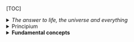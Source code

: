 [TOC]

<details>
    <summary> <i>
    The answer to life, the universe and everything
    </i> </summary>
    Obadiah, his servants. There shall, in that time, be rumours of things going astray, erm, and there shall be a great confusion as to where things really are, and nobody will really know where lieth those little things wi-- with the sort of raffia work base that has an attachment. At this time, a friend shall lose his friend's hammer and the young shall not know where lieth the things possessed by their fathers that their fathers put there only just the night before, about eight o'clock. Yea, it is written in the book of Cyril that, in that time, shall the third one. ~~ Oh don't bother, it's just notes shared with our __H__ thats' it :joy:

```ascii
        _____  _     _
        |  __ \(_)   | |
        | |  | |_ ___| |_ __ _ _ __   ___ ___
        | |  | | / __| __/ _` | '_ \ / __/ _ \
        | |__| | \__ \ || (_| | | | | (_|  __/
        |_____/|_|___/\__\__,_|_| |_|\___\___|
                   ______
                  / /___ \
                 / /  __) |
                < <  |__ <
                 \ \ ___) |
                  \_\____/
         __  __       _       _        _
        |  \/  |     (_)     | |      (_)
        | \  / | __ _ _ _ __ | |_ __ _ _ _ __
        | |\/| |/ _` | | '_ \| __/ _` | | '_ \
        | |  | | (_| | | | | | || (_| | | | | |
        |_|  |_|\__,_|_|_| |_|\__\__,_|_|_| |_|

```
Oh don’t bother, it’s just notes shared with our H thats’ it :blush:
</details>

<!--- //verbose// general purpose, highlevel, object oriented programming
platform independant
lowlevel : 0,1 (binary digits)
assembly : pnemonic codes (mov,jump, reg, sub, add)
high level: like english (print, scanner(scanf)
assembler : convert assembly code into machine code
compiler: hll to machine code
interpretor: hll to machine code ( .class into machine code)
JDK : Java Development kit  (code)
JRE : Java Runtime environment (run)
compiler - compiles the .java code : .class(bytecode)
.class > JRE (JVM - java virtual machine - interpretor) > binary digits (0,1) --->

<details>
  <summary>
    Principium
      </summary>

##### Identifiers
  - User defined ➛ variables, classes, functions
  - In context and relevant

`eg: firstname, age, phone, employeecode`

---

##### keywords
  - Reserved words
  - set of words with defined meaning

```
eg:
int  -- whole numbers
float -- decimal numbers
break  -- stop the execution
```

#### • variable
  - user defined name - given to a memory location (Temporary memory)
  - easily the identify memory location(store/retrieve)


  declaration
  ----------
```java
      datatype variablename1, var2....var n;
```


  ex

    int age;

    String name,address;


  rules:
  -----

  1. starts with alphapets
  2. dont use keywords
  3. spl characters not allowed except _
  4. case sensitive (age, AGE)
  5. max length : 32 chars

Constants:
----------
  value of the variable cannot be changed - during the time of execution

  final - keyword

  ex:

    final float PI=3.14f;
    final int CODE=123;

DataTypes:
----------

  specifies the type of data to be stored into a variable , return value of the method.


** primitive types

** non primitive types

primitive types
----------------

  directly assign values

  >> int , short, long
  >> float, double
  >> char     -any characters/ numbers denoted within single quot 'a', '3' ...
  >> boolean    - true / false
  >> byte

non-primitive
-------------
  String
  object

characterset
--------------
alphapets a-z, A-Z
numbers   0-9
spl chars !@~#$%^&*()_+\][{}|"':;?/>.<,-
white spaces  horiz, verti

Operators
----------

  Symbol which performs specific tasks

assignment    =

arithmetic    + - * / %

relational/comparison   < <= > >= == !=       true/false

Logical     && || !         true/false

increment   ++

decrement   --

conditional     ?:    condition ? true : false


Basic input / output
---------------------

  output:

    System.out.println("msg to be print");

  input:

    import java.util.Scanner;   //importing the library files (packages)

    Scanner obj = new Scanner(System.in);

Structure of java program
-------------------------


package;

in-built package; (JRE lib)

class definition
{

  //variables.

  //methods

}

----------------------

program compile & execution
---------------------------

  compilation:

      javac classname.java

  execution
      java classname


Editors
----------

  * notepad
  * netbeans
  * eclipse
  * intellij ide


Statements:
------------

  decison making statements

if
switch-case


if:
---
  Simple if
  if-else (2 branch)
  else-if ladder (multi branches)
  nested if


  if ( condition )
  {

    //true part
  }

  else
  {
    //false part
  }


Looping
-------

  Repeated execution of a stmt / block of statements


for
while
dowhile

for:
  entry control loop
  countable - known no of times

  for(initial value; condition; iteration (inc/dec)
  {

    //body of loop
  }


while:
  uncountable - unknown no of times until the condition is valid

  entry control loop


  while(condition)
  {

    //loop;
  }

do-while
---------
  uncountable - exit control (condition checked atlast) - even if the coniditon is false, the loop will be executed atleast once


  atm

  do
  {

    //loop
  }while(condition)

----------------------------------------------
switch-case, do- while
----------------------
Enter 2 nos
5
3

choices are :

1.add
2.sub
3.mul
4.div

ur choice: 1
5+3=8

do u wish to continue 1.yes/2.no


-----------
multiply

Enter table no: 2

Enter range to print: 5

1*2=2
2*2=4
3*2=6
4*2=8
5*2=10



Arrays
------
  derived type

  Group of similar type of data which shares a common name


  element - value in an array

  can be accessed by using array index (position /location / address)

  array index always starts with 0


  declaration
  -----------

    datatype[] arrayname = new datatype[size];

  ex:
    int []marks = new int[5]; where [size] subscription/rank

  row & column wise

types
-------
  1. one dimensional array : array with one subscription
  2. Multi dimensional array : array with more than one subscription


Advanced For / foreach
------------- ---------

  jdk1.7 & above

Multidimensional Array
------------------------
  1 2
  3 4

  int [][]arrayname = new int[rowsize][colsize];


  ex:

    int [][]matrix = new int[2][2];



String methods
--------------

  in-built

import java.lang.*; //default


12:45 PM 12/24/2018
---------------------

Object oriented programming concepts (OOPs)
------------------------------------
  secure
  easy/simplify

object
  real world entity

  behavior/functionality

  eg: peacock - dancing, dog - barking


class

  collection of similar objects

  objects & its functionalities - tied together


  ex:
    flowers  --- class
      rose
      jasmine
      lilly   --- objects

  a class  can have n no of objects
s
  can create n no objects for a class


data abstraction

  specifies the essential feature of object

  ex: chair


data encapsulation

  capsule

  hiding the data - into the class (Wrapping up of the data )

inheritance

  deriving/creating a new class from existing class

  reusability

  ex: student details (admin office)

    lib
    exam cell
    sports
polymorphism

  poly - many

  ability to take more than one action

message passing

  passing data among objects


class definition
------------------

  visibilitylabel/accessspecifier class classname
  {

    //variables
    //constants
    //lib functions

    //user defined methods
  }

visibility labels / Access specifier
------------------------------------
  default  -- public scope
  private ( within the class)
  public (within class, outside)
  protected -- private scope in derived class


creation of object / instantiation
---------------------------------


  classname objectname/referencevariable/instance = new Constructor();
               (classname)

accessing class members using object
----------------------------------

  object/instance . classmembers = value;

  var = object.classmember;


user defined method
-------------------

  method: small piece of code - which performs certain task and returns a value

  reusability


  visibilitylabel returntype methodname([arg1,arg2... arg n])
  {
    //method body goes here
  }

12:42 PM 12/26/2018
----------------------

Constructor

  constructing the objects

  automatically initializing the objects and its variables (allocating the memory)


  >> it is a special method -(classname and method name will be the same)
  >> it has no return type - it wont return any values
  >> it may / maynot consume input(arguments/parameters)
  >> no need create object to invoke the constructor, it automatically invoked when creating object for      that class
  >> it should be public

types:
------

  1. default constructor :
  -------------------------
    ** constructor with no arguments

    ** if there is no constructor specified in a class explicitly, then the java compiler supplies

    the default one.

  2. parameterized constructor
  --------------------------

    a constructor that takes one or more arguments

    arguments may be any type

---------------------------------------------------------

Naming convention
-----------------

Welcometojava

class :   WeclomeToJava

variable: welcome_to_java

package:  welcometojava

constant: WELCOMETOJAVA

method:   welcomeToJava


inheritance
---------------

  derivation

obtaining the properties of a class into another

creating a new class from the existing classs


  new class : Derived class, sub class, child class

  exisitng class: base class, super class, parent class


code reusability


syntax:
----------
class newclass extends existingclass
{
}


types:
--------
>> Single
>> multilevel
>> multiple **
>> hiearachical
>> hybrid **


Single inheritance:
------------------

creating a new class from the existing class ( one base class, one derived class)

multilevel:
-----------

  deriving a new class from already derived class

Student --- Marks --- Result

Multiple:
-------

more than one base classes - one derived class

  ambiguity (diamond problem)

hybrid
--------
  any combination of inheritances
[1help]
: [2][Shared Java notes]

2[shared Sava notes]:u


=======
#### Shared Java notes

~~..Obadiah, his servants. There shall, in that time, be rumours of things going astray, erm, and there shall be a great confusion as to where things really are, and nobody will really know where lieth those little things wi-- with the sort of raffia work base that has an attachment. At this time, a friend shall lose his friend's hammer and the young shall not know where lieth the things possessed by their fathers that their fathers put there only just the night before, about eight o'clock. Yea, it is written in the book of Cyril that, in that time, shall the third one.~~ Oh don't bother, few notes shared with our __H__ thats' it

<details><summary> **The answer to life, the universe and everything** </summary>
```
 ____   _     _
|  __ \(_)   | |
| |  | |_ ___| |_ __ _ _ __   ___ ___
| |  | | / __| __/ _` | '_ \ / __/ _ \
| |__| | \__ \ || (_| | | | | (_|  __/
|_____/|_|___/\__\__,_|_| |_|\___\___|
                   ______
                  / /___ \
                 / /  __) |
                < <  |__ <
                 \ \ ___) |
                  \_\____/
         __  __       _       _        _
        |  \/  |     (_)     | |      (_)
        | \  / | __ _ _ _ __ | |_ __ _ _ _ __
        | |\/| |/ _` | | '_ \| __/ _` | | '_ \
        | |  | | (_| | | | | | || (_| | | | | |
        |_|  |_|\__,_|_|_| |_|\__\__,_|_|_| |_|
</details>

<!---
general purpose, highlevel, object oriented programming
platform independant
lowlevel : 0,1 (binary digits)
assembly : pnemonic codes (mov,jump, reg, sub, add)
high level: like english (print, scanner(scanf)
assembler : convert assembly code into machine code
compiler: hll to machine code
interpretor: hll to machine code ( .class into machine code)
JDK : Java Development kit  (code)
JRE : Java Runtime environment (run)
compiler - compiles the .java code : .class(bytecode)
class >> JRE (JVM >> java virtual machine >> interpretor) >> binary digits (0,1)
--->

#### • Principium
** •identifiers **
- User defined ➛ variables, classes, functions
- In context and relevant
  `eg: firstname, age, phone, employeecode`

•keywords
   <!--- --> is working :)
  Reserved set of words with an agreed upon meaning
  ex:
  - `int  -- whole numbers`
  - `float -- decimal numbers`
  - `break  -- stop the execution`


```java
package oops;
    import java.util.Scanner;
    public class Books
    {
      private int bookid;
      private String bookname;
      private float price;
      public void getBooks() //user defined methods
      {
        Scanner sc = new Scanner(System.in);
        System.out.println("Enter bookid, name and price:");
        bookid = sc.nextInt();
        bookname = sc.next();
        price = sc.nextFloat();
        }

      public void showBooks()
      {
        System.out.println("Book id:" + bookid);
        System.out.println("Book Name:" + bookname);
        System.out.println("Price:" + price);
      }
        }
```
----------
### • variable
  - user defined placeholder that points to a temporary memory location
  - Enables the easy ___ identification-storage-and-retrieval__ memory location(store/retrieve)


  declaration
  ----------
```java
      datatype variablename1, var2....var n;
```


  ex

    int age;

    String name,address;


  rules:
  -----

  1. starts with alphapets
  2. dont use keywords
  3. spl characters not allowed except _
  4. case sensitive (age, AGE)
  5. max length : 32 chars

Constants:
----------
  value of the variable cannot be changed - during the time of execution

  final - keyword

  ex:

    final float PI=3.14f;
    final int CODE=123;

DataTypes:
----------

  specifies the type of data to be stored into a variable , return value of the method.


** primitive types

** non primitive types

primitive types
----------------

  directly assign values

  >> int , short, long
  >> float, double
  >> char     -any characters/ numbers denoted within single quot 'a', '3' ...
  >> boolean    - true / false
  >> byte

non-primitive
-------------
  String
  object

characterset
--------------
alphapets a-z, A-Z
numbers   0-9
spl chars !@~#$%^&*()_+\][{}|"':;?/>.<,-
white spaces  horiz, verti

Operators
----------

  Symbol which performs specific tasks

assignment    =

arithmetic    + - * / %

relational/comparison   < <= > >= == !=       true/false

Logical     && || !         true/false

increment   ++

decrement   --

conditional     ?:    condition ? true : false


Basic input / output
---------------------

  output:

    System.out.println("msg to be print");

  input:

    import java.util.Scanner;   //importing the library files (packages)

    Scanner obj = new Scanner(System.in);

Structure of java program
-------------------------


package;

in-built package; (JRE lib)

class definition
{

  //variables.

  //methods

}

----------------------

program compile & execution
---------------------------

  compilation:

      javac classname.java

  execution
      java classname


Editors
----------

  * notepad
  * netbeans
  * eclipse
  * intellij ide


Statements:
------------

  decison making statements

if
switch-case


if:
---
  Simple if
  if-else (2 branch)
  else-if ladder (multi branches)
  nested if


  if ( condition )
  {

    //true part
  }

  else
  {
    //false part
  }


Looping
-------

  Repeated execution of a stmt / block of statements


for
while
dowhile

for:
  entry control loop
  countable - known no of times

  for(initial value; condition; iteration (inc/dec)
  {

    //body of loop
  }


while:
  uncountable - unknown no of times until the condition is valid

  entry control loop


  while(condition)
  {

    //loop;
  }

do-while
---------
  uncountable - exit control (condition checked atlast) - even if the coniditon is false, the loop will be executed atleast once


  atm

  do
  {

    //loop
  }while(condition)

----------------------------------------------
switch-case, do- while
----------------------
Enter 2 nos
5
3

choices are :

1.add
2.sub
3.mul
4.div

ur choice: 1
5+3=8

do u wish to continue 1.yes/2.no


-----------
multiply

Enter table no: 2

Enter range to print: 5

1*2=2
2*2=4
3*2=6
4*2=8
5*2=10



Arrays
------
  derived type

  Group of similar type of data which shares a common name


  element - value in an array

  can be accessed by using array index (position /location / address)

  array index always starts with 0


  declaration
  -----------

    datatype[] arrayname = new datatype[size];

  ex:
    int []marks = new int[5]; where [size] subscription/rank

  row & column wise

types
-------
  1. one dimensional array : array with one subscription
  2. Multi dimensional array : array with more than one subscription


Advanced For / foreach
------------- ---------

  jdk1.7 & above

Multidimensional Array
------------------------
  1 2
  3 4

` int [][]arrayname = new int[rowsize][colsize];`


  ex:

    int [][]matrix = new int[2][2];



String methods
--------------

  in-built

import java.lang.*; //default


12:45 PM 12/24/2018
---------------------

Object oriented programming concepts (OOPs)
------------------------------------
  secure
  easy/simplify

object
  real world entity

  behavior/functionality

  eg: peacock - dancing, dog - barking


class

  collection of similar objects

  objects & its functionalities - tied together


  ex:
    flowers  --- class
      rose
      jasmine
      lilly   --- objects

  a class  can have n no of objects

  can create n no objects for a class


data abstraction

  specifies the essential feature of object

  ex: chair


data encapsulation

  capsule

  hiding the data - into the class (Wrapping up of the data )

inheritance

  deriving/creating a new class from existing class

  reusability

  ex: student details (admin office)

    lib
    exam cell
    sports
polymorphism

  poly - many

  ability to take more than one action

message passing

  passing data among objects


class definition
------------------

  visibilitylabel/accessspecifier class classname
  {

    //variables
    //constants
    //lib functions

    //user defined methods
  }

visibility labels / Access specifier
------------------------------------
  default  -- public scope
  private ( within the class)
  public (within class, outside)
  protected -- private scope in derived class


creation of object / instantiation
---------------------------------


  classname objectname/referencevariable/instance = new Constructor();
               (classname)

accessing class members using object
----------------------------------

  object/instance . classmembers = value;

  var = object.classmember;


user defined method
-------------------

  method: small piece of code - which performs certain task and returns a value

  reusability


  visibilitylabel returntype methodname([arg1,arg2... arg n])
  {
    //method body goes here
  }

12:42 PM 12/26/2018
----------------------

Constructor

  constructing the objects

  automatically initializing the objects and its variables (allocating the memory)


  >> it is a special method -(classname and method name will be the same)
  >> it has no return type - it wont return any values
  >> it may / maynot consume input(arguments/parameters)
  >> no need create object to invoke the constructor, it automatically invoked when creating object for      that class
  >> it should be public

types:
------

  1. default constructor :
  -------------------------
    ** constructor with no arguments

    ** if there is no constructor specified in a class explicitly, then the java compiler supplies

    the default one.

  2. parameterized constructor
  --------------------------

    a constructor that takes one or more arguments

    arguments may be any type

---------------------------------------------------------

Naming convention
-----------------

Welcometojava

class :   WeclomeToJava

variable: welcome_to_java

package:  welcometojava

constant: WELCOMETOJAVA

method:   welcomeToJava


inheritance
---------------

  derivation

obtaining the properties of a class into another

creating a new class from the existing classs


  new class : Derived class, sub class, child class

  exisitng class: base class, super class, parent class


code reusability


syntax:
----------
class newclass extends existingclass
{
}


types:
--------
>> Single
>> multilevel
>> multiple **
>> hiearachical
>> hybrid **


Single inheritance:
------------------

creating a new class from the existing class ( one base class, one derived class)

multilevel:
-----------

  deriving a new class from already derived class

Student --- Marks --- Result

Multiple:
-------

more than one base classes - one derived class

  ambiguity (diamond problem)

hybrid
--------
  any combination of inheritances
>>>>>>> 53e5b115ce2d78598625f33771c91a146eb18f45

</details>

<details>
  <summary>
    <b> Fundamental concepts
      </b> </summary>

```termcap
                 _
                / \       _ __ ___  _ __ ___  _ __
               / _ \     | '__/ _ \| '_ ` _ \| '_ \
              / ___ \    | | | (_) | | | | | | |_) |
             /_/   \_\   |_|  \___/|_| |_| |_| .__/
                                             |_|
              _   _                           _
             | |_| |__  _ __ ___  _   _  __ _| |__
             | __| '_ \| '__/ _ \| | | |/ _` | '_ \
             | |_| | | | | | (_) | |_| | (_| | | | |
              \__|_| |_|_|  \___/ \__,_|\__, |_| |_|
                                 _      |___/
                                | | __ ___   ____ _
                             _  | |/ _` \ \ / / _` |
                            | |_| | (_| |\ V / (_| |
                             \___/ \__,_| \_/ \__,_|
```




Init with package import

example
`import java.util.Scanner;
import java.util.Random;`

- Use wildcards to pattern match

_example_
  - `import java.util.*; `

  - Import all packages initialising public class


public: this is a "modifier" placed before the word class that makes the class visible (accessible) from outside the class.
//  - In a private class, methods and variables can only be accessed by methods within the same private class
// The class 'revision' must be contained in the file revision.java (the public class and file name must have the same name).

```
public class revision
{
```


Method signature:

 - __static__: Forces an instance of the main() method to exist so that it can be called from outside the class.
 - **void**: tells us that the main method (function) does not return any values. Return type can be int, String, arrays[], etc.
 - **main**: this is the method that the JVM looks for and provides the entry point of your program.
  // String: is a sequence of text characters. It is the argument for the main() method. Input parameters.
  public static void main(String args[])
  {

Examples of other method signatures:


 - `public static void time()` - returns nothing, accepts no parameters
        public static void square(int x) // returns nothing, accepts an int number
        public static void name(String fname, String lname) // returns nothing, accepts two strings
        public static String name(String county) // returns a String, accepts a String
        public static char[] result(String s[], int p) // returns char array, accepts a String array and an int number
        public static double whoKnows(char c, int x, double b, String s, String p, int y, float f)
          // returns a double number type, accepts a char, int, double, string, string, int and a float



    // System.out: is an object used for printing to screen.
    // println: is a method belonging to the System.out class/object that can print a string to the console...
    // Text inside the double quotes is an argument passed to the println() method.
    System.out.println("Hello CS141 classmate!");
    // All statements in Java end with a semi-colon

              ```
              ls -a
              ```

    // ----- Declaring variables: <type> <identifier> = <value>;

    int age = 18; // an integer value

    // declaring multiple variables of type integer.
    int day = 0, month = 0, year = 0;

    // the final keyword tells java that this variable cannot be changed later in the program - it is a constant.
    final int myNumber = 7;

    // other variable types to store numbers: byte, short, long, float, double. These can store diffent length of numbers.
    float sampleFloat = 0.0f; // can store decimal numbers with 7 digit precision
    double sampleDouble = 0.0; // can store decimal numbers with 15 digit precision

    char you = 'u'; // stores a single character
    // we must use single quotes around a character value

    boolean validYear = false, validName = false; // stores true or false. Default value if not specified is false.

    // A String is a sequence of characters (digits, letters etc). It is anything and everything grouped together between 2 double quotes.
    // Notice that String starts with a capital 'S'
    String name = "Daniel"; // we must double quotes for strings values
    // Another method for declaring a string: String name = new String("Daniel");

    String firstName = "", lastName = ""; // initializing variables for later use









    /* --------------- Relational Operators --------------- /

        * Operator *    * Result *

          ==        equal to
          !=        not equal to
          >       greater than
          <       less than
          >=        greater than or equal to
          <=        less than or equal to


    /* ----------------- Boolean Operators ----------------- /

        * Operator *    * Result *

          &       logical AND
          |       logical OR
          ^       logical XOR
          ||        short-circuit OR
          &&        short-circuit AND
          !       logical NOT

      // Short-circuit AND, &&, only checks the second condition if the first is true.
      // Short-circuit OR,||, only checks the second condition if the first is false.


    /* ---------------- Operator Precedence ---------------- /

        * Operator *      * Associativity *

  Highest   ()  []  .       left to right
        ++  --  !       right to left
        * / %       left to right
        + -         left to right
        >   >=  < <=      left to right
        ==  !=          left to right
        &           left to right
        ^           left to right
        |           left to right
        &&            left to right
        ||            left to right
  Lowest    =           right to left

  When there are two operators with the same precedence the expression is evaluated according to its associativity.


    / ----------------------------------------------------- */









    /********************* 1.0 - Ask user for a valid full name **********************/

    // initialize Scanner class to getting input from user
    Scanner scan = new Scanner(System.in); // create an instance of the Scanner class named as scan


    // Loops allow your program to do the same thing again and again and again and again.
    // The following loop will ask the user for thier name until they enter a valid name.
    // the variable validName is currently false. We will set it to true when we get a valid name.
    while(!validName)
    {
      // this loop that will run until the user enters a valid name.

      // ask user to enter their name
      System.out.println("What's your full name?");

      // scan the next line that the user enters and store it in the variable 'name'.
      name = scan.nextLine();


      /* other important scanner methods:
          scan.nextInt(); // reads in the next token as an int
          scan.nextFloat(); // reads in the next token as an float
          scan.nextDouble(); // reads in the next token as an double
          scan.nextLine(); // reads in the next token as an String
          scan.hasNextInt(); //returns true if there is another int to read in
          scan.hasNextFloat(); //returns true if there is another float to read in
          scan.hasNextDouble(); //returns true if there is another double to read in
          scan.hasNextLine(); //returns true if there is another String to read in
      */


      // check if the user has entered their full name
      // we are checking where the space character appears in the name
      // we will get -1 if the character does not exist
      // use == to compare
      if(name.indexOf(' ') == -1)
      {

        // there is no space in the name, so user has not entered their full name
        validName = false; // it's not necessary to set this to false here again since we have not changed it since initializing it

        System.out.print("Oops! Looks like you forgot to enter your full name... ");

      }
      else
      {
        // there is a space in the name, so the name must be valid
        validName = true;
        // setting this variable to true will exit out of the while loop
      }

    }

    /*********************************************************************************/















    /**************** 1.1 - Split the full name to first and last name ****************/

    // indexOf() Returns the index within the string of the first occurrence of the specified character or -1 if the character does not occur
    int spaceIndex = name.indexOf(' ');

    // Strings are indexed starting from 0
    // get the characters from 0 to where the space is
    firstName = name.substring(0, spaceIndex);

    // consider everything after the first space as the last name
    // get the characters one place after space to the end
    lastName = name.substring(spaceIndex + 1);

    /*********************************************************************************/













    /****************** 1.2 - Capitalize the first char of the names *******************/

    // lowercase all the char in name
    name = name.toLowerCase();

    // capitalize the first letter of the names
    // get the first char and change that to upper case and then get the rest of the characters after the 1st char
    firstName = firstName.substring(0, 1).toUpperCase() + firstName.substring(1); // .toUpperCase() converts a String to uppercase chars
    lastName = lastName.substring(0, 1).toUpperCase() + lastName.substring(1);

    // greet the user with their first name...
    System.out.println("\nHello there " + firstName + "! I hope to help you revise some Java...");


    // ----- let's find some interesting things about the name...

    // \n prints a new line
    System.out.println("\nHere are some interesting facts about your name:");

    System.out.println("* Your first name: " + firstName);
    System.out.println("* Your last name: " + lastName);

    /*********************************************************************************/














    /*********************** 1.3 - Find the length of the name ***********************/

    // check how long the string is
    // .length() gives the length of a String as an <int>
    System.out.println("* Your name is " + name.length() + " characters long.");



    /********************** 1.4. Check if firstName == lastName **********************/

    // check if the first name is the same as the last name
    // short hand if statement without the {} brackets
    if(firstName.equals(lastName)) System.out.println("* Your first name and last name is the same!");

    /*********************************************************************************/















    /****************** 1.5 - Find how many vowels are in the name *******************/

    // create an array with all the vowels.
    // An array is a collection of variables.
    char vowels[] = new char[5]; // declare and allocate memory for the array
    vowels[0] = 'a'; // arrays are indexed from 0.
    vowels[1] = 'e';
    vowels[2] = 'i';
    vowels[3] = 'o';
    vowels[4] = 'u';


    // declare and initialise together
    char vowelsCaps[] = {'A', 'E', 'I', 'O', 'U'};

    /* Arrays have three important properties:
      - represent a group of related data.
      - all data within an array have the same type.
      - size of an array is fixed once it is created.
    */


    int vowelsCount = 0; // counter that will keep track of the number of vowels

    // create a new string and store the name into this
    String highlightedName = name;

    // for loop: (initialisation; condition; update)
    for(int letter = 0; letter < name.length(); letter++) // outer loop
    {

      // this outer loop will run for the length of the name


      // to get the length of an array, use .length - Note that there are no () in the end.
      for(int i = 0; i < vowels.length; i++) // inner loop
      {

        // this inner loop will run for the length of the array (5 times) everytime the outer loop runs.

        // check if char at outer loop count (letter) is equal to the char in vowels array at position of the inner loop count
        if(name.charAt(letter) == vowels[i])
        {

          // increase the count of vowels we have in the name
          ++vowelsCount; // Increment variable

          // capitalize the vowels to highlight them
          // replace lowercase vowels in the name with uppercase vowels
          // .replace() Replaces the first char specified with the second character specified
          highlightedName = highlightedName.replace(vowels[i], vowelsCaps[i]);

        }

      } // END of inner loop

    } // END of outer loop

    System.out.println("* Your name has " + vowelsCount + " vowels (" + highlightedName + ").");

    /*********************************************************************************/














    /********************** 1.6 - Check if name is palindromic ***********************/

    // palindrome: a word, phrase, or sequence that reads the same backwards as forwards.

    // assume that the name is palindromic - we will set this to false if we find that it is not
    boolean palindrome = true;

    // convert all char to the same case as A is not equal to a.
    String nameUpper = firstName.toUpperCase(); // .toUpperCase() convert a String to uppercase chars

    // loop through the name
    for(int count = 0; count < nameUpper.length(); count++)
    {
      // check if the char at count is the same as the char at the other end
      if(nameUpper.charAt(count) != nameUpper.charAt(nameUpper.length() - 1 - count))
      {
        // if the corresponding char is not the same, set boolean to false
        palindrome = false;

        // break out of the loop once we have found a char that is not palindromic
        break;
      }
    }

    if(palindrome)
    {
      System.out.println("* Your first name is palindromic (reads the same backwards as forwards)!");
    }
    else
    {
      System.out.println("* Your first name is not palindromic.");
    }

    /*********************************************************************************/

















    /******************* 2.0 - Ask user for a valid month and year ********************/

    // while loop to keep asking user for a valid month
    while(month == 0)
    {
      // ask for name of the month
      System.out.print("\nName the month were you born in: ");
      String monthName = scan.nextLine();


      // --------------- get the number of the month

      // convert user input to lowercase so we can match uppercase and lowercase input
      monthName = monthName.toLowerCase(); // convert String to lowercase chars

      // A switch statement gives us the option to test for a range of values for our variables.
      // They can be used instead of long, complex if ... else if statements.
      switch(monthName)
      {
        case "january": month = 1; break;
        case "february": month = 2; break;
        case "march": month = 3; break;
        case "april": month = 4; break;
        case "may": month = 5; break;
        case "june": month = 6; break;
        case "july": month = 7; break;
        case "august": month = 8; break;
        case "september": month = 9; break;
        case "october": month = 10; break;
        case "november": month = 11; break;
        case "december": month = 12; break;
        default: month = 0; break; // if we cannot find a valid month
      }


      // print out error message if not a valid month
      if(month == 0) System.out.println("Emmm... that doesn't look like a valid month...");
    }





    // ------------------------- [ Ask for a valid birth year ] ------------------------- //

    int count = 0; // control variable to keep track of how many times the loop has run

    // this is a do-while loop. it will run at least once and then check the condition at the bottom to determine if it needs to run again
    do
    {

      // if we are in the loop again...
      if(count > 0){
        System.out.println("\nEmmm... That doesn't look like a year you could be born in! ");
        System.out.println("Try a year between 1930 and 2010... ");
      }

      // ask for the birth year
      System.out.println("What year were you born in?");
      year = scan.nextInt();

      // check if this is a valid year. must be born on or after 1930 and before 2011.
      validYear = (year >= 1930 && year < 2011) ? true : false; // The ternary operator
      // if condition is true, set boolean variable validYear to true or else false.
      /* The ternary operator takes three arguments:
        - a condition, a true value and a false value.
        - It tests the condition and then returns one of two values to the variable based on the result of the condition.
      */

      // keep track of how many times we are in the loop
      count++; // update

      /* ----- difference between i++ and ++i

        ++i will increment the value of i, and then return the incremented value:
        i = 1;
        j = ++i;
        (i is 2, j is 2)

        i++ will increment the value of i, but return the original value that i held before being incremented:
        i = 1;
        j = i++;
        (i is 2, j is 1)

      --------------- */

    } while(!validYear); // condition


    /*********************************************************************************/















    /*********************** 2.1 - Calculate how old you are ************************/

    // ---------- Find some more interesting facts...
    System.out.println("\nSome intersting facts about your birthday:");


    // print out which month they were born in
    if(month == 1)
    {
      System.out.println("* You were born on the 1st month.");
    }
    else if(month == 2)
    {
      System.out.println("* You were born on the 2nd month.");
    }
    else if(month == 3)
    {
      System.out.println("* You were born on the 3rd month.");
    }
    else
    {
      System.out.println("* You were born on the " + month + "th month.");
    }


    // calculate their age
    age = 2013 - year;
    System.out.println("* You are " + age + " years old.");

    // check how old they are in different units :P
    System.out.println("* You are " + (age * 12) + " months old.");
    System.out.println("* You are around " + (age * 52) + " weeks old.");
    System.out.println("* You are approximately " + (age * 365) + " days old.");
    System.out.println("* You are over " + (age * 356 * 24) + " hours old.");

    /*********************************************************************************/















    /************************** 2.2 - Odd or Even month? ***************************/

    // check if the age is an odd or even number
    if(age % 2 == 0)
    {
      System.out.println("* Your age is an even number.");
    }
    else
    {
      System.out.println("* Your age is an odd number.");
    }

    /********************* 2.3 - Were you born on a leap year? **********************/

    // check if the year is divisible by 400 OR (is divisible by 4 AND is NOT divisible by 100)
    if((year % 400 == 0) || ((year % 4 == 0) && (year % 100 != 0)))
    {
      System.out.println("* The year " + year + " is a leap year!");
    }
    else
    {
      System.out.println("* You were not born on a leap year.");
    }

    /*********************************************************************************/



    /****************************** 2.4 - Lucky number *******************************/

    // initialize Random class to generate random number
    Random randomNumber = new Random(); // create an instance of the Random class named as randomNumber

    // get a random number between 1 to 12
    int luckyNumber = randomNumber.nextInt(12);

    // get the digits in the ones, tens, hundreds and thousands place of the birth year
    // % means modulus (mod) in Java and it calculates the remainder after division
    // e.g. if the year = 2013
    int onesDigit = year % 10; // onesDigit = 3
    int tensDigit = year / 10 % 10; // tensDigit = 1
    int hundredsDigit = year / 100 % 10; // hundredsDigit = 0
    int thousandsDigit = year / 1000 % 10; // thousandsDigit = 2

    // raise number to the power of 4
    double powerDigit = Math.pow(thousandsDigit, 4);

    // add and subtract some digits from the birth year
    int result = onesDigit - hundredsDigit + tensDigit;

    // add result with the randomly generated number
    luckyNumber += result; // Addition assignment. Same as: luckyNumber = luckyNumber + result;

    System.out.println("* Your lucky number is: " + luckyNumber);

    /*********************************************************************************/
















    /****************************** 2.4 - Lucky Dates *******************************/

    // create an int array of length 3
    int luckyDates[] = new int[3];

    // fill array with random numbers
    for(int i = 0; i < luckyDates.length; i++)
    {
      // generate a random number between 0 and 30 and add 1 so we dont get 0
      int randomDate = randomNumber.nextInt(30) + 1;

      // store the randomly generated number to array
      luckyDates[i] = randomDate;
    }

    System.out.print("* Your lucky dates are: ");

    // loop through the array again and get the values stored
    for(int i = 0; i < luckyDates.length; i++)
    {
      // if we are on the last array position
      if(i == luckyDates.length - 1)
      {
        // print '&' before and full stop in the end.
        System.out.print("& " + luckyDates[i] + ". \n\n");
      }
      else
      {
        // print number with ',' in the end
        System.out.print(luckyDates[i] + ", ");
      }
    }

    /*********************************************************************************/









  } // END main

} // public class





/*

-----[ Some Programming Theory ]-----

* A computer program is a collection of instructions that describes a task, or set of tasks, to be carried out by a computer.

* A quality program is...
  * Readable
    - Other programmers should be able to easily read and understand what your code does.
    - You should indent your code.
    - Add comments to explain what the program does.
  * Modular
    - Programs should be broken down into component parts, where each part is subdivided as necessary.
  * Robust
    - A program should gracefully handle cases when the input is not as expected or some other error has occurred.
    - A program should never crash.


-----[ Things you need to know about Java ]-----

  * Java is a programming language. It can be used to write applications and applets.
  * It is an object-oriented language.
  * Platform-independent because of the JVM (Java Virtual Machine).
    - "Write once, run anywhere"

-----[ Writing a Java Program ]-----

  * Written in plain text format and saved with a .java file extension (like this file).
  * But, the machine won't understand this.
  * So, we need to compile the program to turn it into Java bytecode.
    - The bytecode is stored in .class file (this file will be created if you build this java program).
    - Bytecode is a highly optimised set of instructions designed to be executed by a JVM (Java Virtual Machine).
  * A JVM interprets the bytecode and runs it on the machine.
  * The compiler is called javac and the JVM interpreter is called java.
  * JVM = Java Virtual Machine
  * JVM is just a software program that allows the same .java files to run on many machines.
  * Java is portable because it relies on a layer of Software and Hardware. Each layer only interacts with neighbouring layers.
    - Your Java Program <-> JVM <-> Operating System/Embedded Software <-> Hardware of PC/Mobile Phone

  * Java is case sensitive.
  * All statements in Java end with a semi-colon.

-----[ Steps to writing a program ]-----

  1. Develop an algorithm.
  2. Write a software implementation of the algorithm - a software program.
  3. Compile it.
  4. Fix any compilation errors.
  5. Test it - try to run it.
  6. Fix any runtime errors.


*/



/*


What does this program do?

  1.0. Asks for your full name until you enter your full name. Then finds interesting things with your name.
    - uses scanner, while loop, boolean variable, if statement.

  1.1. Splits your first and last name to separate strings.
    - uses for loop, strings, substrings, if statement.

  1.2. Capitalize the first char of the names.
    - uses strings, substrings and string functions - <string>.toUpperCase(); and <string>.toLowerCase();.

  1.3. Finds how long the name is.
    - uses string, <string>.length() function.

  1.4. Check if your first name is equal to your last name.
    - uses <string1>.equals(<string2>); function.

  1.5. Finds how many vowels are in your name with a nested loops and arrays of vowels.
     Then replaces the the vowels in your name with the same capital char to highlight them.
      - uses char arrays, nested for loops, if statement, <string>.replace(<char>, <char>); function.

  1.6. Checks if your first name is palindromic.
    - uses a for loop, if statement and loop break;


  2.0. Repeatedly asks for the month you were born in and for the year until you enter a valid year.
     Match the month name to find the month's number.
    - uses while loop, do-while loop, scanner, if statement, switch statement, string, int variables.

  2.1. Calculates how old you are in different units.
    - uses if, else if statements, multiplying numeric operator

  2.2. Checks if your age is an odd or even number.
    - uses modulus, if statement

  2.3. Check if your birth year was a leap year.
    - uses modulus, if statement

  2.4. Gets each digit of your birth year and randomly finds your lucky number.
    - uses random class, modulus to find a single digit, double variables, numeric operators and math.pow(<x>,<y>) function.

  2.5. Randomly fills an array with numbers from 1 to 31. These display as your lucky dates.
    - uses array, for loop, if else statements.

  ----- That just about covers everything we have learned in programming so far... -----

*/




/*
~~~
*/
```
           /------------[ A Romp Through Java ]-----------\
          ||                                              ||
          ||    @version: 0.1b                            ||
          ||    @author : motörhead                       ||
          ||    @mail   : anonymous.at.dot@gmail.com      ||
          ||                                              ||
           \----------------------------------------------/
```

</details>
